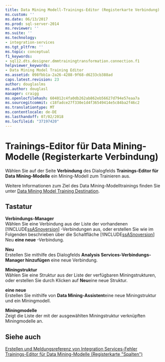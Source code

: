 ```yaml
---
title: Data Mining Modell-Trainings-Editor (Registerkarte Verbindung) | Microsoft-Dokumentation
ms.custom: ''
ms.date: 06/13/2017
ms.prod: sql-server-2014
ms.reviewer: ''
ms.suite: ''
ms.technology:
- integration-services
ms.tgt_pltfrm: ''
ms.topic: conceptual
f1_keywords:
- sql12.dts.designer.dmmtrainingtransformation.connection.f1
helpviewer_keywords:
- Data Mining Model Training Editor
ms.assetid: 098fbb1a-2a26-4288-9f68-d6233cb388ad
caps.latest.revision: 23
author: douglaslms
ms.author: douglasl
manager: craigg
ms.openlocfilehash: 604012c4fa0db262ab862eb56627d794e57eaa7a
ms.sourcegitcommit: c18fadce27f330e1d4f36549414e5c84ba2f46c2
ms.translationtype: MT
ms.contentlocale: de-DE
ms.lasthandoff: 07/02/2018
ms.locfileid: "37197420"
---
```

# <a name="data-mining-model-training-editor-connection-tab"></a>Trainings-Editor für Data Mining-Modelle (Registerkarte Verbindung)
  Wählen Sie auf der Seite **Verbindung** des Dialogfelds **Trainings-Editor für Data Mining-Modelle** ein Mining-Modell zum Trainieren aus.  
  
 Weitere Informationen zum Ziel des Data Mining-Modelltrainings finden Sie unter [Data Mining Model Training Destination](data-flow/data-mining-model-training-destination.md).  
  
## <a name="options"></a>Tastatur  
 **Verbindungs-Manager**  
 Wählen Sie eine Verbindung aus der Liste der vorhandenen [!INCLUDE[ssASnoversion](../includes/ssasnoversion-md.md)] -Verbindungen aus, oder erstellen Sie wie im Folgenden beschrieben über die Schaltfläche [!INCLUDE[ssASnoversion](../includes/ssasnoversion-md.md)] Neu **eine neue** -Verbindung.  
  
 **Neu**  
 Erstellen Sie mithilfe des Dialogfelds **Analysis Services-Verbindungs-Manager hinzufügen** eine neue Verbindung.  
  
 **Miningstruktur**  
 Wählen Sie eine Struktur aus der Liste der verfügbaren Miningstrukturen, oder erstellen Sie durch Klicken auf **Neu**eine neue Struktur.  
  
 **eine neue**  
 Erstellen Sie mithilfe von **Data Mining-Assistent**eine neue Miningstruktur und ein Miningmodell.  
  
 **Miningmodelle**  
 Zeigt die Liste der mit der ausgewählten Miningstruktur verknüpften Miningmodelle an.  
  
## <a name="see-also"></a>Siehe auch  
 [Erstellen und Meldungsreferenz von Integration Services-Fehler](../../2014/integration-services/integration-services-error-and-message-reference.md)   
 [Trainings-Editor für Data Mining-Modelle &#40;Registerkarte "Spalten"&#41;](../../2014/integration-services/data-mining-model-training-editor-columns-tab.md)  
  
  
